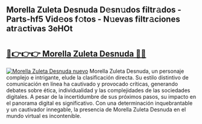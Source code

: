 ## Morella Zuleta Desnuda D𝚎sn𝚞dos filtr𝚊dos - Parts-hf5 Vid𝚎os f𝚘tos - N𝚞evas filtr𝚊ciones atr𝚊ctivas 3eHOt

# <h2><a href="http://mb5im1.tromn.icu/?c=Morella+Zuleta+Desnuda">🔗👉👉👉 Morella Zuleta Desnuda 🔗🔗</a></h2>

[![Morella Zuleta Desnuda nuevo](https://i.imgur.com/pEAQMta.gif)](http://mb5im1.tromn.icu/?c=Morella+Zuleta+Desnuda)
Morella Zuleta Desnuda, un personaje complejo e intrigante, elude la clasificación directa. Su estilo distintivo de comunicación en línea ha cautivado y provocado críticas, generando debates sobre ética, individualidad y las complejidades de las sociedades digitales. A pesar de la incertidumbre de sus próximos pasos, su impacto en el panorama digital es significativo. Con una determinación inquebrantable y un cautivador innegable, la presencia de Morella Zuleta Desnuda en el mundo virtual es incontenible.
